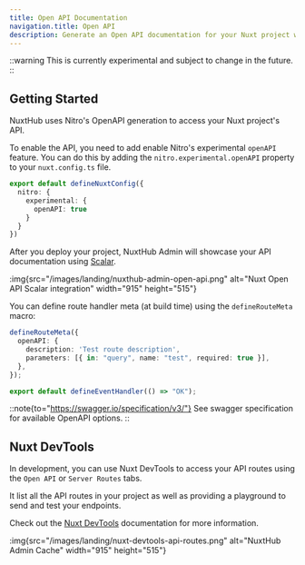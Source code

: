 ```yaml
---
title: Open API Documentation
navigation.title: Open API
description: Generate an Open API documentation for your Nuxt project with Scalar.
---
```


::warning
This is currently experimental and subject to change in the future.
::

## Getting Started

NuxtHub uses Nitro's OpenAPI generation to access your Nuxt project's API.

To enable the API, you need to add enable Nitro's experimental `openAPI` feature. You can do this by adding the `nitro.experimental.openAPI` property to your `nuxt.config.ts` file.

```ts [nuxt.config.ts]
export default defineNuxtConfig({
  nitro: {
    experimental: {
      openAPI: true
    }
  }
})
```

After you deploy your project, NuxtHub Admin will showcase your API documentation using [Scalar](https://scalar.com).

:img{src="/images/landing/nuxthub-admin-open-api.png" alt="Nuxt Open API Scalar integration" width="915" height="515"}

You can define route handler meta (at build time) using the `defineRouteMeta` macro:

```ts [pages/api/ok.ts]
defineRouteMeta({
  openAPI: {
    description: 'Test route description',
    parameters: [{ in: "query", name: "test", required: true }],
  },
});

export default defineEventHandler(() => "OK");
```

::note{to="https://swagger.io/specification/v3/"}
See swagger specification for available OpenAPI options.
::

## Nuxt DevTools

In development, you can use Nuxt DevTools to access your API routes using the `Open API` or  `Server Routes` tabs.

It list all the API routes in your project as well as providing a playground to send and test your endpoints.

Check out the [Nuxt DevTools](https://devtools.nuxt.com/) documentation for more information.

:img{src="/images/landing/nuxt-devtools-api-routes.png" alt="NuxtHub Admin Cache" width="915" height="515"}
